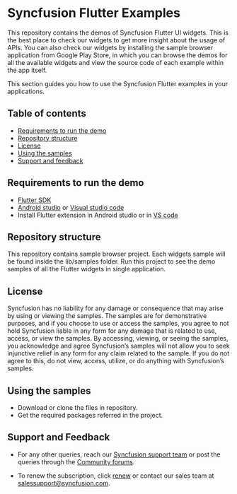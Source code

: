 # Syncfusion Flutter Examples

This repository contains the demos of Syncfusion Flutter UI widgets. This is the best place to check our widgets to get more insight about the usage of APIs. You can also check our widgets by installing the sample browser application from Google Play Store, in which you can browse the demos for all the available widgets and view the source code of each example within the app itself.

This section guides you how to use the Syncfusion Flutter examples in your applications.

## Table of contents

* [Requirements to run the demo](#requirements-to-run-the-demo)
* [Repository structure](#repository-structure)
* [License](#license)
* [Using the samples](#using-the-samples)
* [Support and feedback](#support-and-feedback)

## <a name="requirements-to-run-the-demo"></a>Requirements to run the demo ##

* [Flutter SDK](https://flutter.dev/docs/get-started/install/windows)
* [Android studio](https://developer.android.com/studio/install) or [Visual studio code](https://code.visualstudio.com/download)
* Install Flutter extension in Android studio or in [VS code](https://marketplace.visualstudio.com/items?itemName=Dart-Code.flutter)

## <a name="repository-structure"></a>Repository structure ##

This repository contains sample browser project. Each widgets sample will be found inside the lib/samples folder. Run this project to see the demo samples of all the Flutter widgets in single application.

## <a name="license"></a>License ##

Syncfusion has no liability for any damage or consequence that may arise by using or viewing the samples. The samples are for demonstrative purposes, and if you choose to use or access the samples, you agree to not hold Syncfusion liable in any form for any damage that is related to use, access, or view the samples. By accessing, viewing, or seeing the samples, you acknowledge and agree Syncfusion’s samples will not allow you to seek injunctive relief in any form for any claim related to the sample. If you do not agree to this, do not view, access, utilize, or do anything with Syncfusion’s samples.

## <a name="using-the-samples"></a>Using the samples ##

* Download or clone the files in repository.
* Get the required packages referred in the project.

## <a name="support-and-feedback"></a>Support and Feedback ##

* For any other queries, reach our [Syncfusion support team](https://www.syncfusion.com/support/directtrac/incidents/newincident?utm_source=github&utm_medium=flutter_widgets) or post the queries through the [Community forums](https://www.syncfusion.com/forums?utm_source=github&utm_medium=flutter_widgets).

* To renew the subscription, click [renew](https://www.syncfusion.com/sales/products?utm_source=github&utm_medium=flutter_widgets) or contact our sales team at <salessupport@syncfusion.com>.
